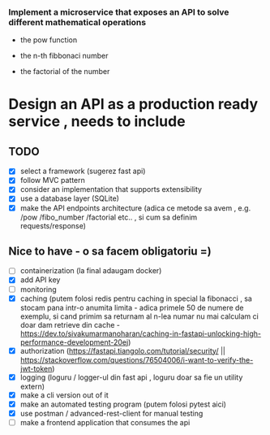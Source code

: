 ### Implement a microservice that exposes an API to solve different mathematical operations

- the pow function

- the n-th fibbonaci number

- the factorial of the number

# Design an API as a production ready service , needs to include

## TODO

- [x] select a framework (sugerez fast api)
- [x] follow MVC pattern
- [x] consider an implementation that supports extensibility
- [x] use a database layer (SQLite)
- [x] make the API endpoints architecture (adica ce metode sa avem , e.g. /pow /fibo_number /factorial etc.. , si cum sa definim requests/response)

## Nice to have - o sa facem obligatoriu =)

- [ ] containerization (la final adaugam docker)
- [x] add API key
- [ ] monitoring
- [x] caching (putem folosi redis pentru caching in special la fibonacci , sa stocam pana intr-o anumita limita - adica primele 50 de numere de exemplu, si cand primim sa returnam al n-lea numar nu mai calculam ci doar dam retrieve din cache - <https://dev.to/sivakumarmanoharan/caching-in-fastapi-unlocking-high-performance-development-20ej>)
- [x] authorization (<https://fastapi.tiangolo.com/tutorial/security/> || <https://stackoverflow.com/questions/76504006/i-want-to-verify-the-jwt-token>)
- [x] logging (loguru / logger-ul din fast api , loguru doar sa fie un utility extern)
- [x] make a cli version out of it
- [x] make an automated testing program (putem folosi pytest aici)
- [x] use postman / advanced-rest-client for manual testing
- [ ] make a frontend application that consumes the api
